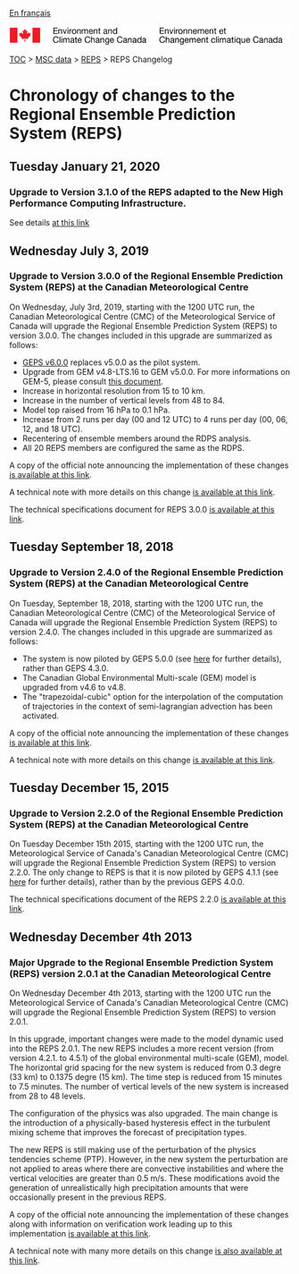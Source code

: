 [En français](changelog_reps_fr.md)

![ECCC logo](../../img_eccc-logo.png)

[TOC](../../readme_en.md) > [MSC data](../readme_en.md) > [REPS](readme_reps_en.md) > REPS Changelog

# Chronology of changes to the Regional Ensemble Prediction System (REPS)

## Tuesday January 21, 2020

### Upgrade to Version 3.1.0 of the REPS adapted to the New High Performance Computing Infrastructure.

See details [at this link](../changelog_multisystems_en.md)

## Wednesday July 3, 2019

### Upgrade to Version 3.0.0 of the Regional Ensemble Prediction System (REPS) at the Canadian Meteorological Centre

On Wednesday, July 3rd, 2019, starting with the 1200 UTC run, the Canadian Meteorological Centre (CMC) of the Meteorological Service of Canada will upgrade the Regional Ensemble Prediction System (REPS) to version 3.0.0.
The changes included in this upgrade are summarized as follows:

* [GEPS v6.0.0](../nwp_geps/changelog_geps_en.md) replaces v5.0.0 as the pilot system.
* Upgrade from GEM v4.8-LTS.16 to GEM v5.0.0. For more informations on GEM-5, please consult [this document](https://collaboration.cmc.ec.gc.ca/cmc/cmoi/product_guide/docs/tech_notes/GEM5_paper_submitted_JAMES_20190614.pdf).
* Increase in horizontal resolution from 15 to 10 km.
* Increase in the number of vertical levels from 48 to 84.
* Model top raised from 16 hPa to 0.1 hPa.
* Increase from 2 runs per day (00 and 12 UTC) to 4 runs per day (00, 06, 12, and 18 UTC).
* Recentering of ensemble members around the RDPS analysis.
* All 20 REPS members are configured the same as the RDPS.

A copy of the official note announcing the implementation of these changes [is available at this link](http://dd.meteo.gc.ca/doc/genots/2019/06/28/NOCN03_CWAO_281735___13093).

A technical note with more details on this change [is available at this link](https://collaboration.cmc.ec.gc.ca/cmc/cmoi/product_guide/docs/tech_notes/technote_reps-300_20190703_e.pdf).

The technical specifications document for REPS 3.0.0 [is available at this link](https://collaboration.cmc.ec.gc.ca/cmc/cmoi/product_guide/docs/tech_specifications/tech_specifications_REPS_3.0.0_e.pdf).


## Tuesday September 18, 2018

### Upgrade to Version 2.4.0 of the Regional Ensemble Prediction System (REPS) at the Canadian Meteorological Centre

On Tuesday, September 18, 2018, starting with the 1200 UTC run, the Canadian Meteorological Centre (CMC) of the Meteorological Service of Canada will upgrade the Regional Ensemble Prediction System (REPS) to version 2.4.0.
The changes included in this upgrade are summarized as follows:

* The system is now piloted by GEPS 5.0.0 (see [here](../nwp_geps/changelog_geps_en.md) for further details), rather than GEPS 4.3.0.
* The Canadian Global Environmental Multi-scale (GEM) model is upgraded from v4.6 to v4.8.
* The "trapezoidal-cubic" option for the interpolation of the computation of trajectories in the context of semi-lagrangian advection has been activated.

A copy of the official note announcing the implementation of these changes [is available at this link](http://dd.meteo.gc.ca/doc/genots/2018/09/17/NOCN03_CWAO_171325___27325).

A technical note with more details on this change [is available at this link](https://collaboration.cmc.ec.gc.ca/cmc/cmoi/product_guide/docs/tech_notes/technote_reps-240_20180918_e.pdf).


## Tuesday December 15, 2015

### Upgrade to Version 2.2.0 of the Regional Ensemble Prediction System (REPS) at the Canadian Meteorological Centre

On Tuesday December 15th 2015, starting with the 1200 UTC run, the Meteorological Service of Canada's Canadian Meteorological Centre (CMC) will upgrade the Regional Ensemble Prediction System (REPS) to version 2.2.0.
The only change to REPS is that it is now piloted by GEPS 4.1.1 (see [here](../nwp_geps/changelog_geps_en.md) for further details), rather than by the previous GEPS 4.0.0.

The technical specifications document of the REPS 2.2.0 [is available at this link](https://collaboration.cmc.ec.gc.ca/cmc/cmoi/product_guide/docs/tech_specifications/tech_specifications_REPS_2.2.0_e.pdf).


## Wednesday December 4th 2013

### Major Upgrade to the Regional Ensemble Prediction System (REPS) version 2.0.1 at the Canadian Meteorological Centre

On Wednesday December 4th 2013, starting with the 1200 UTC run the Meteorological Service of Canada's Canadian Meteorological Centre (CMC) will upgrade the Regional Ensemble Prediction System (REPS) to version 2.0.1.

In this upgrade, important changes were made to the model dynamic used into the REPS 2.0.1. The new REPS includes a more recent version (from version 4.2.1. to 4.5.1) of the global environmental multi-scale (GEM), model. The horizontal grid spacing for the new system is reduced from 0.3 degre (33 km) to 0.1375 degre (15 km). The time step is reduced from 15 minutes to 7.5 minutes. The number of vertical levels of the new system is increased from 28 to 48 levels.

The configuration of the physics was also upgraded. The main change is the introduction of a physically-based hysteresis effect in the turbulent mixing scheme that improves the forecast of precipitation types.

The new REPS is still making use of the perturbation of the physics tendencies scheme (PTP). However, in the new system the perturbation are not applied to areas where there are convective instabilities and where the vertical velocities are greater than 0.5 m/s. These modifications avoid the generation of unrealistically high precipitation amounts that were occasionally present in the previous REPS.

A copy of the official note announcing the implementation of these changes along with information on verification work leading up to this implementation [is available at this link](http://dd.meteo.gc.ca/doc/genots/2013/12/03/NOCN03_CWAO_032214___00940).

A technical note with many more details on this change [is also available at this link](https://collaboration.cmc.ec.gc.ca/cmc/cmoi/product_guide/docs/lib/technote_reps201_20131204_e.pdf).


